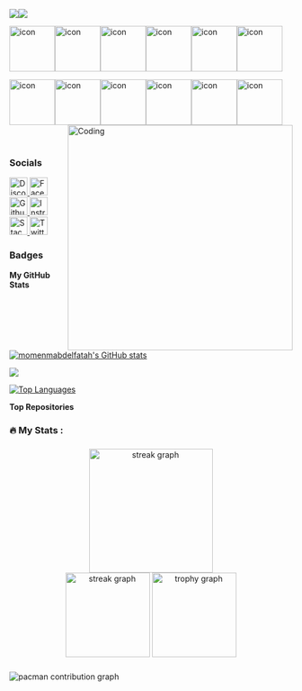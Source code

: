 <a href="https://www.github.com/momenmabdelfatah" target="_blank" rel="noreferrer"><img
src="https://img.shields.io/github/followers/momenmabdelfatah?logo=github&style=for-the-badge&color=0891b2&labelColor=1c1917" /></a><a href="https://www.x.com/mo2abdelfatah" target="_blank" rel="noreferrer"><img
src="https://img.shields.io/twitter/follow/mo2abdelfatah?logo=twitter&style=for-the-badge&color=0891b2&labelColor=1c1917"
/></a>

<p
<div style="display: flex; align-items: flex-start;"><img src="https://techstack-generator.vercel.app/csharp-icon.svg" alt="icon" width="81" height="81" /><img src="https://techstack-generator.vercel.app/cpp-icon.svg" alt="icon" width="81" height="81" /><img src="https://techstack-generator.vercel.app/js-icon.svg" alt="icon" width="81" height="81" /><img src="https://techstack-generator.vercel.app/ts-icon.svg" alt="icon" width="81" height="81" /><img src="https://techstack-generator.vercel.app/rescript-icon.svg" alt="icon" width="81" height="81" /><img src="https://techstack-generator.vercel.app/react-icon.svg" alt="icon" width="81" height="81" /></div><div style="display: flex; align-items: flex-start;"><img src="https://techstack-generator.vercel.app/python-icon.svg" alt="icon" width="81" height="81" /><img src="https://techstack-generator.vercel.app/github-icon.svg" alt="icon" width="81" height="81" /><img src="https://techstack-generator.vercel.app/mysql-icon.svg" alt="icon" width="81" height="81" /><img src="https://techstack-generator.vercel.app/raspberrypi-icon.svg" alt="icon" width="81" height="81" /><img src="https://techstack-generator.vercel.app/java-icon.svg" alt="icon" width="81" height="81" /><img src="https://techstack-generator.vercel.app/docker-icon.svg" alt="icon" width="81" height="81" /></div>



<img align="right" alt="Coding" width="400" src="https://user-images.githubusercontent.com/74038190/229223263-cf2e4b07-2615-4f87-9c38-e37600f8381a.gif">
<br><br>
 
<!-- - 🔭 I’m currently working on **My own company(web Maker)** 

- 🌱 I’m currently learning **Devops**

- 👨‍💻 All of my projects are available at [404](404)

- 💬 Ask me about **React.js and Next.js, Node.js and Express**
:
- 📫 How to reach me [Contact me](https://tgtgygyuossef@gmail.com)

- 📄 Check out my articles [my experiences](https://www.linkedin.com/in/yuossef-ahmed/)-->

### Socials

<p align="left"> <a href="https://discord.com/users/.beka" target="_blank" rel="noreferrer"> <picture> <source media="(prefers-color-scheme: dark)" srcset="https://raw.githubusercontent.com/danielcranney/readme-generator/main/public/icons/socials/discord-dark.svg" /> <source media="(prefers-color-scheme: light)" srcset="https://raw.githubusercontent.com/danielcranney/readme-generator/main/public/icons/socials/discord.svg" /> <img src="https://raw.githubusercontent.com/danielcranney/readme-generator/main/public/icons/socials/discord.svg" width="32" height="32" alt="Discord" title="Discord" /> </picture> </a> <a href="https://www.facebook.com/momen" target="_blank" rel="noreferrer"> <picture> <source media="(prefers-color-scheme: dark)" srcset="https://raw.githubusercontent.com/danielcranney/readme-generator/main/public/icons/socials/facebook-dark.svg" /> <source media="(prefers-color-scheme: light)" srcset="https://raw.githubusercontent.com/danielcranney/readme-generator/main/public/icons/socials/facebook.svg" /> <img src="https://raw.githubusercontent.com/danielcranney/readme-generator/main/public/icons/socials/facebook.svg" width="32" height="32" alt="Facebook" title="Facebook" /> </picture> </a> <a href="https://www.github.com/momenmabdelfatah" target="_blank" rel="noreferrer"> <picture> <source media="(prefers-color-scheme: dark)" srcset="https://raw.githubusercontent.com/danielcranney/readme-generator/main/public/icons/socials/github-dark.svg" /> <source media="(prefers-color-scheme: light)" srcset="https://raw.githubusercontent.com/danielcranney/readme-generator/main/public/icons/socials/github.svg" /> <img src="https://raw.githubusercontent.com/danielcranney/readme-generator/main/public/icons/socials/github.svg" width="32" height="32" alt="Github" title="Github" /> </picture> </a> <a href="http://www.instagram.com/momen" target="_blank" rel="noreferrer"> <picture> <source media="(prefers-color-scheme: dark)" srcset="https://raw.githubusercontent.com/danielcranney/readme-generator/main/public/icons/socials/instagram-dark.svg" /> <source media="(prefers-color-scheme: light)" srcset="https://raw.githubusercontent.com/danielcranney/readme-generator/main/public/icons/socials/instagram.svg" /> <img src="https://raw.githubusercontent.com/danielcranney/readme-generator/main/public/icons/socials/instagram.svg" width="32" height="32" alt="Instragram" title="Instragram" /> </picture> </a> <a href="https://www.stackoverflow.com/users/momen" target="_blank" rel="noreferrer"> <picture> <source media="(prefers-color-scheme: dark)" srcset="https://raw.githubusercontent.com/danielcranney/readme-generator/main/public/icons/socials/stackoverflow-dark.svg" /> <source media="(prefers-color-scheme: light)" srcset="https://raw.githubusercontent.com/danielcranney/readme-generator/main/public/icons/socials/stackoverflow.svg" /> <img src="https://raw.githubusercontent.com/danielcranney/readme-generator/main/public/icons/socials/stackoverflow.svg" width="32" height="32" alt="Stack Overflow" title="Stack Overflow" /> </picture> </a> <a href="https://www.x.com/mo2abdelfatah" target="_blank" rel="noreferrer"> <picture> <source media="(prefers-color-scheme: dark)" srcset="https://raw.githubusercontent.com/danielcranney/readme-generator/main/public/icons/socials/twitter-dark.svg" /> <source media="(prefers-color-scheme: light)" srcset="https://raw.githubusercontent.com/danielcranney/readme-generator/main/public/icons/socials/twitter.svg" /> <img src="https://raw.githubusercontent.com/danielcranney/readme-generator/main/public/icons/socials/twitter.svg" width="32" height="32" alt="Twitter" title="Twitter" /> </picture> </a></p>

### Badges

<b>My GitHub Stats</b>

<a href="http://www.github.com/momenmabdelfatah"><img src="https://github-readme-stats.vercel.app/api?username=momenmabdelfatah&show_icons=true&hide=&count_private=true&title_color=0891b2&text_color=ffffff&icon_color=0891b2&bg_color=1c1917&hide_border=true&show_icons=true" alt="momenmabdelfatah's GitHub stats" /></a>

<a href="http://www.github.com/momenmabdelfatah"><img src="https://github-readme-streak-stats.herokuapp.com/?user=momenmabdelfatah&stroke=ffffff&background=1c1917&ring=0891b2&fire=0891b2&currStreakNum=ffffff&currStreakLabel=0891b2&sideNums=ffffff&sideLabels=ffffff&dates=ffffff&hide_border=true" /></a>

<a href="https://github.com/momenmabdelfatah" align="left"><img src="https://github-readme-stats.vercel.app/api/top-langs/?username=momenmabdelfatah&langs_count=10&title_color=0891b2&text_color=ffffff&icon_color=0891b2&bg_color=1c1917&hide_border=true&locale=en&custom_title=Top%20%Languages" alt="Top Languages" /></a>

<b>Top Repositories</b>

<h3 align="left">🔥   My Stats :</h3>

###

<div align="center">
  <img src="https://streak-stats.demolab.com?user=momenmabdelfatah&locale=en&mode=daily&theme=dark&hide_border=false&border_radius=5&order=3" height="220" alt="streak graph"  />
</div>



<div align="center">
  <img src="https://streak-stats.demolab.com?user=maurodesouza&locale=en&mode=daily&theme=dracula&hide_border=false&border_radius=5&order=3" height="150" alt="streak graph"  />
  <img src="https://github-profile-trophy.vercel.app?username=maurodesouza&theme=dracula&column=-1&row=1&margin-w=8&margin-h=8&no-bg=false&no-frame=false&order=4" height="150" alt="trophy graph"  />
</div>

###

<picture>
  <source media="(prefers-color-scheme: dark)" srcset="https://raw.githubusercontent.com/maurodesouza/maurodesouza/output/pacman-contribution-graph-dark.svg">
  <source media="(prefers-color-scheme: light)" srcset="https://raw.githubusercontent.com/maurodesouza/maurodesouza/output/pacman-contribution-graph.svg">
  <img alt="pacman contribution graph" src="https://raw.githubusercontent.com/maurodesouza/maurodesouza/output/pacman-contribution-graph.svg">
</picture>

###



